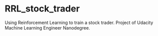 # RRL_stock_trader
Using Reinforcement Learning to train a stock trader. Project of Udacity Machine Learning Engineer Nanodegree.
